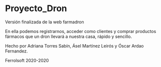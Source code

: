 # Proyecto_Dron

Versión finalizada de la web farmadron

En ella podemos registrarnos, acceder como clientes y comprar productos fármacos que un dron llevará a nuestra casa, rápido y sencillo.

Hecho por Adriana Torres Sabín, Ásel Martínez Leirós y Óscar Ardao Fernandez.

Ferrolsoft 2020-2020
